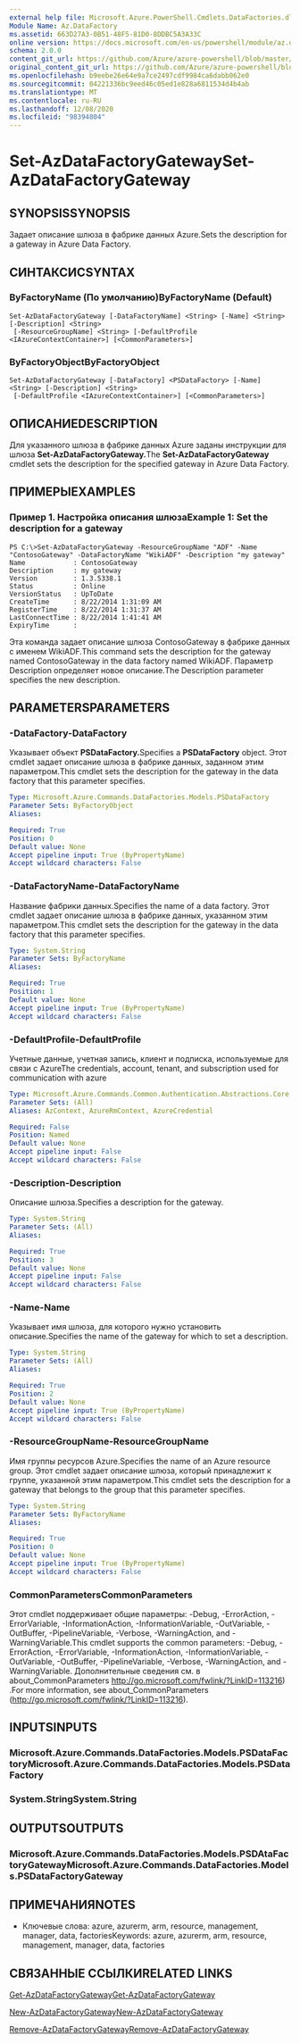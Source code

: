 ```yaml
---
external help file: Microsoft.Azure.PowerShell.Cmdlets.DataFactories.dll-Help.xml
Module Name: Az.DataFactory
ms.assetid: 663D27A3-0B51-48F5-81D0-8DDBC5A3A33C
online version: https://docs.microsoft.com/en-us/powershell/module/az.datafactory/set-azdatafactorygateway
schema: 2.0.0
content_git_url: https://github.com/Azure/azure-powershell/blob/master/src/DataFactory/DataFactoryV2/help/Set-AzDataFactoryGateway.md
original_content_git_url: https://github.com/Azure/azure-powershell/blob/master/src/DataFactory/DataFactoryV2/help/Set-AzDataFactoryGateway.md
ms.openlocfilehash: b9eebe26e64e9a7ce2497cdf9984ca6dabb062e0
ms.sourcegitcommit: 04221336bc9eed46c05ed1e828a6811534d4b4ab
ms.translationtype: MT
ms.contentlocale: ru-RU
ms.lasthandoff: 12/08/2020
ms.locfileid: "98394804"
---
```

# <span data-ttu-id="79f9f-101">Set-AzDataFactoryGateway</span><span class="sxs-lookup"><span data-stu-id="79f9f-101">Set-AzDataFactoryGateway</span></span>

## <span data-ttu-id="79f9f-102">SYNOPSIS</span><span class="sxs-lookup"><span data-stu-id="79f9f-102">SYNOPSIS</span></span>
<span data-ttu-id="79f9f-103">Задает описание шлюза в фабрике данных Azure.</span><span class="sxs-lookup"><span data-stu-id="79f9f-103">Sets the description for a gateway in Azure Data Factory.</span></span>

## <span data-ttu-id="79f9f-104">СИНТАКСИС</span><span class="sxs-lookup"><span data-stu-id="79f9f-104">SYNTAX</span></span>

### <span data-ttu-id="79f9f-105">ByFactoryName (По умолчанию)</span><span class="sxs-lookup"><span data-stu-id="79f9f-105">ByFactoryName (Default)</span></span>
```
Set-AzDataFactoryGateway [-DataFactoryName] <String> [-Name] <String> [-Description] <String>
 [-ResourceGroupName] <String> [-DefaultProfile <IAzureContextContainer>] [<CommonParameters>]
```

### <span data-ttu-id="79f9f-106">ByFactoryObject</span><span class="sxs-lookup"><span data-stu-id="79f9f-106">ByFactoryObject</span></span>
```
Set-AzDataFactoryGateway [-DataFactory] <PSDataFactory> [-Name] <String> [-Description] <String>
 [-DefaultProfile <IAzureContextContainer>] [<CommonParameters>]
```

## <span data-ttu-id="79f9f-107">ОПИСАНИЕ</span><span class="sxs-lookup"><span data-stu-id="79f9f-107">DESCRIPTION</span></span>
<span data-ttu-id="79f9f-108">Для указанного шлюза в фабрике данных Azure заданы инструкции для шлюза **Set-AzDataFactoryGateway.**</span><span class="sxs-lookup"><span data-stu-id="79f9f-108">The **Set-AzDataFactoryGateway** cmdlet sets the description for the specified gateway in Azure Data Factory.</span></span>

## <span data-ttu-id="79f9f-109">ПРИМЕРЫ</span><span class="sxs-lookup"><span data-stu-id="79f9f-109">EXAMPLES</span></span>

### <span data-ttu-id="79f9f-110">Пример 1. Настройка описания шлюза</span><span class="sxs-lookup"><span data-stu-id="79f9f-110">Example 1: Set the description for a gateway</span></span>
```
PS C:\>Set-AzDataFactoryGateway -ResourceGroupName "ADF" -Name "ContosoGateway" -DataFactoryName "WikiADF" -Description "my gateway"
Name            : ContosoGateway
Description     : my gateway
Version         : 1.3.5338.1
Status          : Online
VersionStatus   : UpToDate
CreateTime      : 8/22/2014 1:31:09 AM
RegisterTime    : 8/22/2014 1:31:37 AM
LastConnectTime : 8/22/2014 1:41:41 AM
ExpiryTime      :
```

<span data-ttu-id="79f9f-111">Эта команда задает описание шлюза ContosoGateway в фабрике данных с именем WikiADF.</span><span class="sxs-lookup"><span data-stu-id="79f9f-111">This command sets the description for the gateway named ContosoGateway in the data factory named WikiADF.</span></span>
<span data-ttu-id="79f9f-112">Параметр Description определяет новое описание.</span><span class="sxs-lookup"><span data-stu-id="79f9f-112">The Description parameter specifies the new description.</span></span>

## <span data-ttu-id="79f9f-113">PARAMETERS</span><span class="sxs-lookup"><span data-stu-id="79f9f-113">PARAMETERS</span></span>

### <span data-ttu-id="79f9f-114">-DataFactory</span><span class="sxs-lookup"><span data-stu-id="79f9f-114">-DataFactory</span></span>
<span data-ttu-id="79f9f-115">Указывает объект **PSDataFactory.**</span><span class="sxs-lookup"><span data-stu-id="79f9f-115">Specifies a **PSDataFactory** object.</span></span>
<span data-ttu-id="79f9f-116">Этот cmdlet задает описание шлюза в фабрике данных, заданном этим параметром.</span><span class="sxs-lookup"><span data-stu-id="79f9f-116">This cmdlet sets the description for the gateway in the data factory that this parameter specifies.</span></span>

```yaml
Type: Microsoft.Azure.Commands.DataFactories.Models.PSDataFactory
Parameter Sets: ByFactoryObject
Aliases:

Required: True
Position: 0
Default value: None
Accept pipeline input: True (ByPropertyName)
Accept wildcard characters: False
```

### <span data-ttu-id="79f9f-117">-DataFactoryName</span><span class="sxs-lookup"><span data-stu-id="79f9f-117">-DataFactoryName</span></span>
<span data-ttu-id="79f9f-118">Название фабрики данных.</span><span class="sxs-lookup"><span data-stu-id="79f9f-118">Specifies the name of a data factory.</span></span>
<span data-ttu-id="79f9f-119">Этот cmdlet задает описание шлюза в фабрике данных, указанном этим параметром.</span><span class="sxs-lookup"><span data-stu-id="79f9f-119">This cmdlet sets the description for the gateway in the data factory that this parameter specifies.</span></span>

```yaml
Type: System.String
Parameter Sets: ByFactoryName
Aliases:

Required: True
Position: 1
Default value: None
Accept pipeline input: True (ByPropertyName)
Accept wildcard characters: False
```

### <span data-ttu-id="79f9f-120">-DefaultProfile</span><span class="sxs-lookup"><span data-stu-id="79f9f-120">-DefaultProfile</span></span>
<span data-ttu-id="79f9f-121">Учетные данные, учетная запись, клиент и подписка, используемые для связи с Azure</span><span class="sxs-lookup"><span data-stu-id="79f9f-121">The credentials, account, tenant, and subscription used for communication with azure</span></span>

```yaml
Type: Microsoft.Azure.Commands.Common.Authentication.Abstractions.Core.IAzureContextContainer
Parameter Sets: (All)
Aliases: AzContext, AzureRmContext, AzureCredential

Required: False
Position: Named
Default value: None
Accept pipeline input: False
Accept wildcard characters: False
```

### <span data-ttu-id="79f9f-122">-Description</span><span class="sxs-lookup"><span data-stu-id="79f9f-122">-Description</span></span>
<span data-ttu-id="79f9f-123">Описание шлюза.</span><span class="sxs-lookup"><span data-stu-id="79f9f-123">Specifies a description for the gateway.</span></span>

```yaml
Type: System.String
Parameter Sets: (All)
Aliases:

Required: True
Position: 3
Default value: None
Accept pipeline input: False
Accept wildcard characters: False
```

### <span data-ttu-id="79f9f-124">-Name</span><span class="sxs-lookup"><span data-stu-id="79f9f-124">-Name</span></span>
<span data-ttu-id="79f9f-125">Указывает имя шлюза, для которого нужно установить описание.</span><span class="sxs-lookup"><span data-stu-id="79f9f-125">Specifies the name of the gateway for which to set a description.</span></span>

```yaml
Type: System.String
Parameter Sets: (All)
Aliases:

Required: True
Position: 2
Default value: None
Accept pipeline input: True (ByPropertyName)
Accept wildcard characters: False
```

### <span data-ttu-id="79f9f-126">-ResourceGroupName</span><span class="sxs-lookup"><span data-stu-id="79f9f-126">-ResourceGroupName</span></span>
<span data-ttu-id="79f9f-127">Имя группы ресурсов Azure.</span><span class="sxs-lookup"><span data-stu-id="79f9f-127">Specifies the name of an Azure resource group.</span></span>
<span data-ttu-id="79f9f-128">Этот cmdlet задает описание шлюза, который принадлежит к группе, указанной этим параметром.</span><span class="sxs-lookup"><span data-stu-id="79f9f-128">This cmdlet sets the description for a gateway that belongs to the group that this parameter specifies.</span></span>

```yaml
Type: System.String
Parameter Sets: ByFactoryName
Aliases:

Required: True
Position: 0
Default value: None
Accept pipeline input: True (ByPropertyName)
Accept wildcard characters: False
```

### <span data-ttu-id="79f9f-129">CommonParameters</span><span class="sxs-lookup"><span data-stu-id="79f9f-129">CommonParameters</span></span>
<span data-ttu-id="79f9f-130">Этот cmdlet поддерживает общие параметры: -Debug, -ErrorAction, -ErrorVariable, -InformationAction, -InformationVariable, -OutVariable, -OutBuffer, -PipelineVariable, -Verbose, -WarningAction, and -WarningVariable.</span><span class="sxs-lookup"><span data-stu-id="79f9f-130">This cmdlet supports the common parameters: -Debug, -ErrorAction, -ErrorVariable, -InformationAction, -InformationVariable, -OutVariable, -OutBuffer, -PipelineVariable, -Verbose, -WarningAction, and -WarningVariable.</span></span> <span data-ttu-id="79f9f-131">Дополнительные сведения см. в about_CommonParameters http://go.microsoft.com/fwlink/?LinkID=113216) .</span><span class="sxs-lookup"><span data-stu-id="79f9f-131">For more information, see about_CommonParameters (http://go.microsoft.com/fwlink/?LinkID=113216).</span></span>

## <span data-ttu-id="79f9f-132">INPUTS</span><span class="sxs-lookup"><span data-stu-id="79f9f-132">INPUTS</span></span>

### <span data-ttu-id="79f9f-133">Microsoft.Azure.Commands.DataFactories.Models.PSDataFactory</span><span class="sxs-lookup"><span data-stu-id="79f9f-133">Microsoft.Azure.Commands.DataFactories.Models.PSDataFactory</span></span>

### <span data-ttu-id="79f9f-134">System.String</span><span class="sxs-lookup"><span data-stu-id="79f9f-134">System.String</span></span>

## <span data-ttu-id="79f9f-135">OUTPUTS</span><span class="sxs-lookup"><span data-stu-id="79f9f-135">OUTPUTS</span></span>

### <span data-ttu-id="79f9f-136">Microsoft.Azure.Commands.DataFactories.Models.PSDAtaFactoryGateway</span><span class="sxs-lookup"><span data-stu-id="79f9f-136">Microsoft.Azure.Commands.DataFactories.Models.PSDataFactoryGateway</span></span>

## <span data-ttu-id="79f9f-137">ПРИМЕЧАНИЯ</span><span class="sxs-lookup"><span data-stu-id="79f9f-137">NOTES</span></span>
* <span data-ttu-id="79f9f-138">Ключевые слова: azure, azurerm, arm, resource, management, manager, data, factories</span><span class="sxs-lookup"><span data-stu-id="79f9f-138">Keywords: azure, azurerm, arm, resource, management, manager, data, factories</span></span>

## <span data-ttu-id="79f9f-139">СВЯЗАННЫЕ ССЫЛКИ</span><span class="sxs-lookup"><span data-stu-id="79f9f-139">RELATED LINKS</span></span>

[<span data-ttu-id="79f9f-140">Get-AzDataFactoryGateway</span><span class="sxs-lookup"><span data-stu-id="79f9f-140">Get-AzDataFactoryGateway</span></span>](./Get-AzDataFactoryGateway.md)

[<span data-ttu-id="79f9f-141">New-AzDataFactoryGateway</span><span class="sxs-lookup"><span data-stu-id="79f9f-141">New-AzDataFactoryGateway</span></span>](./New-AzDataFactoryGateway.md)

[<span data-ttu-id="79f9f-142">Remove-AzDataFactoryGateway</span><span class="sxs-lookup"><span data-stu-id="79f9f-142">Remove-AzDataFactoryGateway</span></span>](./Remove-AzDataFactoryGateway.md)


